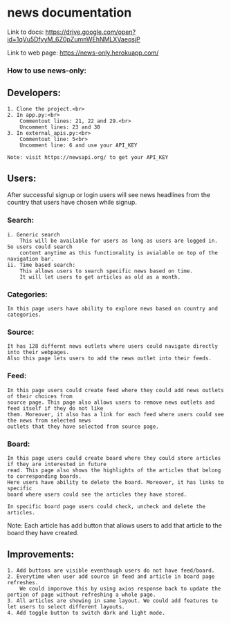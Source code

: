 # news documentation
Link to docs:
https://drive.google.com/open?id=1qVu5DfyyM_6Z0pZumnWEhNMLXVaeqsjP

Link to web page:
https://news-only.herokuapp.com/

### How to use news-only:

## Developers:<br>
	1. Clone the project.<br>
	2. In app.py:<br>
	 	Commentout lines: 21, 22 and 29.<br>
	 	Uncomment lines: 23 and 30
	3. In external_apis.py:<br>
	 	Commentout line: 5<br>
	 	Uncomment line: 6 and use your API_KEY

	Note: visit https://newsapi.org/ to get your API_KEY 

## Users:<br>
After successful signup or login users will see news headlines from the country that
users have chosen while signup.

### Search: 
	i. Generic search
		This will be available for users as long as users are logged in. So users could search 
		content anytime as this functionality is avialable on top of the navigation bar.
	ii. Time based search:
		This allows users to search specific news based on time. 
		It will let users to get articles as old as a month.

### Categories:
	In this page users have ability to explore news based on country and categories.

### Source:
	It has 128 differnt news outlets where users could navigate directly into their webpages.
	Also this page lets users to add the news outlet into their feeds. 
	
### Feed:
	In this page users could create feed where they could add news outlets of their choices from 
	source page. This page also allows users to remove news outlets and feed itself if they do not like
	them. Moreover, it also has a link for each feed where users could see the news from selected news
	outlets that they have selected from source page.
	
### Board:
	In this page users could create board where they could store articles if they are interested in future
	read. This page also shows the highlights of the articles that belong to corresponding boards. 
	Here users have ability to delete the board. Moreover, it has links to specific
	board where users could see the articles they have stored. 
	
	In specific board page users could check, uncheck and delete the articles.

Note: Each article has add button that allows users to add that article to the board
they have created.

## Improvements:
	1. Add buttons are visible eventhough users do not have feed/board. 
	2. Everytime when user add source in feed and article in board page refreshes.
		We could imporove this by using axios response back to update the portion of page without refreshing a whole page.
	3. All articles are showing in same layout. We could add features to let users to select different layouts.
	4. Add toggle button to switch dark and light mode.

  
